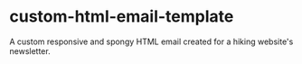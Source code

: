 # custom-html-email-template
A custom responsive and spongy HTML email created for a hiking website's newsletter.
